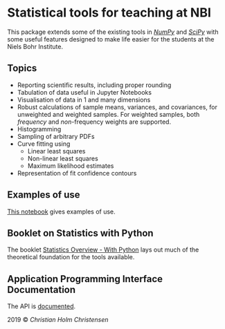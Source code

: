 # Statistical tools for teaching at NBI 

This package extends some of the existing tools in
[_NumPy_](https://numpy.org) and [_SciPy_](https://scipy.org) with
some useful features designed to make life easier for the students at
the Niels Bohr Institute. 

## Topics

- Reporting scientific results, including proper rounding 
- Tabulation of data useful in Jupyter Notebooks 
- Visualisation of data in 1 and many dimensions 
- Robust calculations of sample means, variances, and covariances, for
  unweighted and weighted samples.  For weighted samples, both
  _frequency_ and _non_-frequency weights are supported. 
- Histogramming 
- Sampling of arbitrary PDFs 
- Curve fitting using 
  - Linear least squares 
  - Non-linear least squares 
  - Maximum likelihood estimates 
- Representation of fit confidence contours 

## Examples of use 

[This
notebook](https://cholmcc.gitlab.io/nbi-python/statistics/#nbi_stat_exa)
gives examples of use. 

## Booklet on Statistics with Python 

The booklet [Statistics Overview - With
Python](https://cholmcc.gitlab.io/nbi-python/statistics/#Statistik)
lays out much of the theoretical foundation for the tools available. 

## Application Programming Interface Documentation 

The API is
[documented](https://cholmcc.gitlab.io/nbi-python/statistics/nbi_stat). 

2019 © _Christian Holm Christensen_
